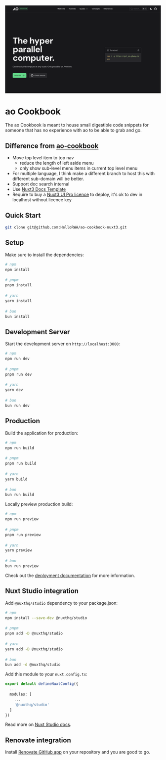![ao-cookbook-social-card](./public/ao-cookbook.png)

# ao Cookbook

The ao Cookbook is meant to house small digestible code snippets
for someone that has no experience with ao to be able
to grab and go.

## Difference from [ao-cookbook](https://github.com/HelloRWA/ao-cookbook)

* Move top level item to top nav
  * reduce the length of left aside menu
  * only show sub-level menu items in current top level menu
* For multiple language, I think make a different branch to host this with different sub-domain will be better.
* Support doc search internal
* Use [Nuxt3 Docs Template](https://docs-template.nuxt.dev/)
* Require to buy a [Nuxt3 UI Pro licence](https://ui.nuxt.com/pro?aff=KokMD) to deploy, it's ok to dev in localhost without licence key


## Quick Start

```bash [Terminal]
git clone git@github.com:HelloRWA/ao-cookbook-nuxt3.git
```

## Setup

Make sure to install the dependencies:

```bash
# npm
npm install

# pnpm
pnpm install

# yarn
yarn install

# bun
bun install
```

## Development Server

Start the development server on `http://localhost:3000`:

```bash
# npm
npm run dev

# pnpm
pnpm run dev

# yarn
yarn dev

# bun
bun run dev
```

## Production

Build the application for production:

```bash
# npm
npm run build

# pnpm
pnpm run build

# yarn
yarn build

# bun
bun run build
```

Locally preview production build:

```bash
# npm
npm run preview

# pnpm
pnpm run preview

# yarn
yarn preview

# bun
bun run preview
```

Check out the [deployment documentation](https://nuxt.com/docs/getting-started/deployment) for more information.

## Nuxt Studio integration

Add `@nuxthq/studio` dependency to your package.json:

```bash
# npm
npm install --save-dev @nuxthq/studio

# pnpm
pnpm add -D @nuxthq/studio

# yarn
yarn add -D @nuxthq/studio

# bun
bun add -d @nuxthq/studio
```

Add this module to your `nuxt.config.ts`:

```ts
export default defineNuxtConfig({
  ...
  modules: [
    ...
    '@nuxthq/studio'
  ]
})
```

Read more on [Nuxt Studio docs](https://nuxt.studio/docs/projects/setup).

## Renovate integration

Install [Renovate GitHub app](https://github.com/apps/renovate/installations/select_target) on your repository and you are good to go.
